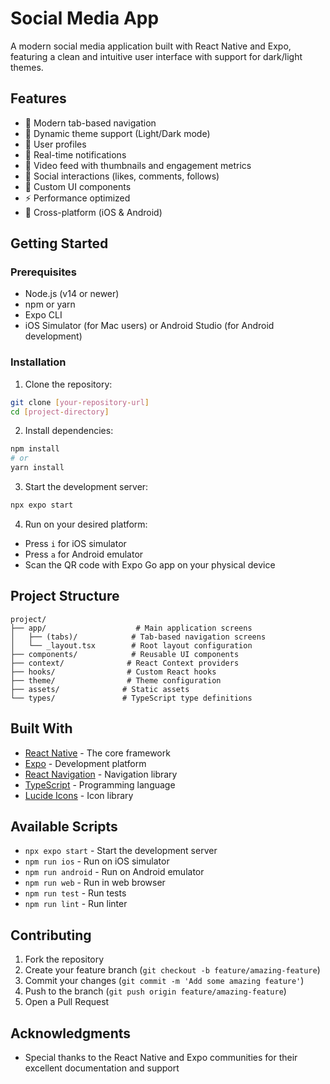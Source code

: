 # Social Media App

A modern social media application built with React Native and Expo, featuring a clean and intuitive user interface with support for dark/light themes.

## Features

- 📱 Modern tab-based navigation
- 🎨 Dynamic theme support (Light/Dark mode)
- 👤 User profiles
- 🔔 Real-time notifications
- 🎥 Video feed with thumbnails and engagement metrics
- 💬 Social interactions (likes, comments, follows)
- 🎯 Custom UI components
- ⚡ Performance optimized
- 📱 Cross-platform (iOS & Android)

## Getting Started

### Prerequisites

- Node.js (v14 or newer)
- npm or yarn
- Expo CLI
- iOS Simulator (for Mac users) or Android Studio (for Android development)

### Installation

1. Clone the repository:
```bash
git clone [your-repository-url]
cd [project-directory]
```

2. Install dependencies:
```bash
npm install
# or
yarn install
```

3. Start the development server:
```bash
npx expo start
```

4. Run on your desired platform:
- Press `i` for iOS simulator
- Press `a` for Android emulator
- Scan the QR code with Expo Go app on your physical device

## Project Structure

```
project/
├── app/                    # Main application screens
│   ├── (tabs)/            # Tab-based navigation screens
│   └── _layout.tsx        # Root layout configuration
├── components/            # Reusable UI components
├── context/              # React Context providers
├── hooks/                # Custom React hooks
├── theme/                # Theme configuration
├── assets/              # Static assets
└── types/               # TypeScript type definitions
```

## Built With

- [React Native](https://reactnative.dev/) - The core framework
- [Expo](https://expo.dev/) - Development platform
- [React Navigation](https://reactnavigation.org/) - Navigation library
- [TypeScript](https://www.typescriptlang.org/) - Programming language
- [Lucide Icons](https://lucide.dev/) - Icon library

## Available Scripts

- `npx expo start` - Start the development server
- `npm run ios` - Run on iOS simulator
- `npm run android` - Run on Android emulator
- `npm run web` - Run in web browser
- `npm run test` - Run tests
- `npm run lint` - Run linter

## Contributing

1. Fork the repository
2. Create your feature branch (`git checkout -b feature/amazing-feature`)
3. Commit your changes (`git commit -m 'Add some amazing feature'`)
4. Push to the branch (`git push origin feature/amazing-feature`)
5. Open a Pull Request


## Acknowledgments

- Special thanks to the React Native and Expo communities for their excellent documentation and support 